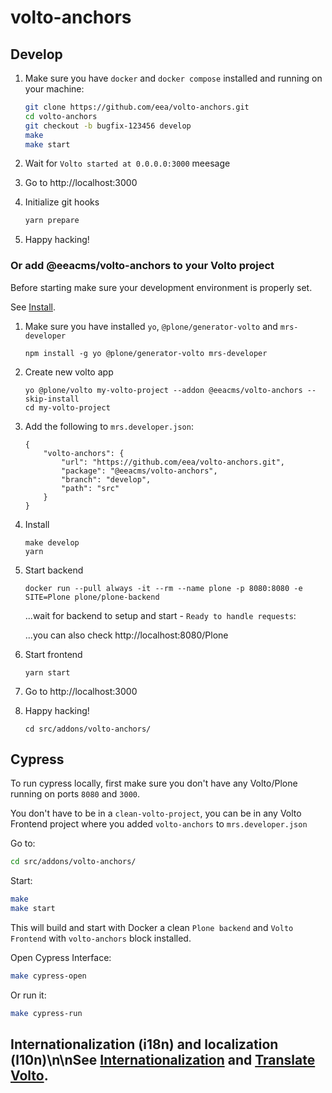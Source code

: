 # volto-anchors

## Develop

1. Make sure you have `docker` and `docker compose` installed and running on your machine:

    ```Bash
    git clone https://github.com/eea/volto-anchors.git
    cd volto-anchors
    git checkout -b bugfix-123456 develop
    make
    make start
    ```

1. Wait for `Volto started at 0.0.0.0:3000` meesage

1. Go to http://localhost:3000

1. Initialize git hooks

    ```Bash
    yarn prepare
    ```

1. Happy hacking!

### Or add @eeacms/volto-anchors to your Volto project

Before starting make sure your development environment is properly set.

See [Install](https://6.docs.plone.org/install/).

1.  Make sure you have installed `yo`, `@plone/generator-volto` and `mrs-developer`

        npm install -g yo @plone/generator-volto mrs-developer

1.  Create new volto app

        yo @plone/volto my-volto-project --addon @eeacms/volto-anchors --skip-install
        cd my-volto-project

1.  Add the following to `mrs.developer.json`:

        {
            "volto-anchors": {
                "url": "https://github.com/eea/volto-anchors.git",
                "package": "@eeacms/volto-anchors",
                "branch": "develop",
                "path": "src"
            }
        }

1.  Install

        make develop
        yarn

1.  Start backend

        docker run --pull always -it --rm --name plone -p 8080:8080 -e SITE=Plone plone/plone-backend

    ...wait for backend to setup and start - `Ready to handle requests`:

    ...you can also check http://localhost:8080/Plone

1.  Start frontend

        yarn start

1.  Go to http://localhost:3000

1.  Happy hacking!

        cd src/addons/volto-anchors/

## Cypress

To run cypress locally, first make sure you don't have any Volto/Plone running on ports `8080` and `3000`.

You don't have to be in a `clean-volto-project`, you can be in any Volto Frontend
project where you added `volto-anchors` to `mrs.developer.json`

Go to:

  ```BASH
  cd src/addons/volto-anchors/
  ```

Start:

  ```Bash
  make
  make start
  ```

This will build and start with Docker a clean `Plone backend` and `Volto Frontend` with `volto-anchors` block installed.

Open Cypress Interface:

  ```Bash
  make cypress-open
  ```

Or run it:

  ```Bash
  make cypress-run
  ```


## Internationalization (i18n) and localization (l10n)\n\nSee [Internationalization](https://6.docs.plone.org/volto/development/i18n.html) and [Translate Volto](https://6.docs.plone.org/i18n-l10n/contributing-translations.html#translate-volto).
